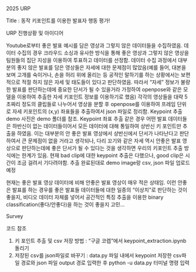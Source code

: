 2025 URP

Title : 동작 키포인트를 이용한 발표자 행동 평가!

URP 진행상황 및 아이디어


Youtube로부터 좋은 발표 예시를 담은 영상과 그렇지 않은 데이터들을 수집하였음. 데이터 수집의 경우 크라우드 소싱과 유사한 방식을 통해 좋은 영상과 그렇지 않은 영상을 팀원들의 집단 지성을 이용하여 투표하고 데이터를 선정함. 데이터 수집 과정에서 대부분의 좋지 않은 발표를 담은 영상들은 자세에 대한 문제점이 많았음(예를 들어,  대본을 보며 고개를 숙이거나, 손을 허리 위에 올리는 등 공적인 말하기를 하는 상황에서는 보편적으로 적절 하지 않은 자세 및 태도들이 있다고 판단하였음. 따라서 “자세” 정보가 불량한 발표를 판단하는데에 중요한 단서가 될 수 있을거라 가정하여 openpose와 같은 모델을 이용하여 추출한 자세 키포인트 정보를 이용하기로 했음) 각각의 영상들을 대략 5초짜리 정도의 클립들로 나누어서 영상을 분할 후 openpose를 이용하여 프레임 단위로 자세 키포인트의 (x,y) 좌표들을 추출하여서 json 파일로 정리함. Keypoint 추출 demo 사진은 demo 폴더를 참조. 
Keypoint 좌표 추출 같은 경우 어떤 발표 데이터들은 하반신이 없는 데이터들이어서 모든 데이터에 대해 통일하여 상반신 키 포인트만 추출을 하였음. 이는 대부분의 안 좋은 발표 영상에서 상반신에서 단서가 나타난다고 판단하여서 큰 문제점이 없을 거라고 생각되나, 다리 꼬기와 같은 자세 역시 안좋은 발표 영상으로 판단하는데에 좋은 단서가 될 수 있다는 것을 생각하면 우리의 키포인트 추출 방식에는 한계가 있음.
현재 bad clip에 대한 keypoint 추출은 다했으나, good clip은 시간이 조금 걸려서 기다려야함. 추출 완료된대로 demo image랑 csv, json 파일 업로드 예정 

현재는 좋은 발표 영상 데이터에 비해 안좋은 발표 영상이 매우 적은 상태임. 이런 안좋은 발표를 하는 경우를 좋은 발표들 데이터들에 대한 일종의 “이상치”로 판단하는 것이 좋을지, 비디오 데이터 자체를 넣어서 공간적인 특징 추출을 이용한 binary classification(좋다/안좋다)을 하는 것이 좋을지 고민…

Survey

코드 참조


1. 키 포인트 추출 및 csv 저장 방법 : “구글 코렙”에서 keypoint_extraction.ipynb 돌리기
2. 저장된 csv를 json파일로 바꾸기 : data.py 파일 내에서 keypoint 저장한 csv파일 경로와 json 파일 output 경로 입력한 후 python -u data.py 터미널 명령 입력
